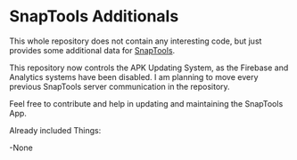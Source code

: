 # SnapTools Additionals
This whole repository does not contain any interesting code, but just provides some additional data for [SnapTools](https://github.com/jaqxues/SnapTools). 

This repository now controls the APK Updating System, as the Firebase and Analytics systems have been disabled. I am planning to move every previous SnapTools server communication in the repository.

Feel free to contribute and help in updating and maintaining the SnapTools App.

Already included Things:

-None